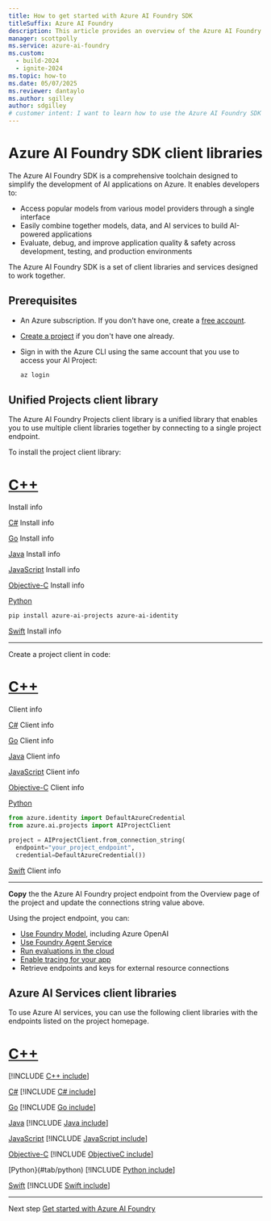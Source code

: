 ```yaml
---
title: How to get started with Azure AI Foundry SDK
titleSuffix: Azure AI Foundry
description: This article provides an overview of the Azure AI Foundry SDK and how to get started using it.
manager: scottpolly
ms.service: azure-ai-foundry
ms.custom:
  - build-2024
  - ignite-2024
ms.topic: how-to
ms.date: 05/07/2025
ms.reviewer: dantaylo
ms.author: sgilley
author: sdgilley
# customer intent: I want to learn how to use the Azure AI Foundry SDK to build AI applications on Azure.
---
```


# Azure AI Foundry SDK client libraries

The Azure AI Foundry SDK is a comprehensive toolchain designed to simplify the development of AI applications on Azure. It enables developers to:

- Access popular models from various model providers through a single interface
- Easily combine together models, data, and AI services to build AI-powered applications
- Evaluate, debug, and improve application quality & safety across development, testing, and production environments

The Azure AI Foundry SDK is a set of client libraries and services designed to work together. 

## Prerequisites

* An Azure subscription. If you don't have one, create a [free account](https://azure.microsoft.com/free/).
* [Create a project](../create-projects.md) if you don't have one already.
* Sign in with the Azure CLI using the same account that you use to access your AI Project:

    ```bash
    az login
    ```

## Unified Projects client library

The Azure AI Foundry Projects client library is a unified library that enables you to use multiple client libraries together by connecting to a single project endpoint.


To install the project client library:

# [C++](#tab/cpp)
Install info

[C#](#tab/csharp)
Install info

[Go](#tab/go)
Install info

[Java](#tab/java)
Install info

[JavaScript](#tab/javascript)
Install info

[Objective-C](#tab/objectivec)
Install info

[Python](#tab/python)

```bash
pip install azure-ai-projects azure-ai-identity
```

[Swift](#tab/swift)
Install info

---

Create a project client in code:
# [C++](#tab/cpp)
Client info

[C#](#tab/csharp)
Client info

[Go](#tab/go)
Client info

[Java](#tab/java)
Client info

[JavaScript](#tab/javascript)
Client info

[Objective-C](#tab/objectivec)
Client info

[Python](#tab/python)

```python
from azure.identity import DefaultAzureCredential
from azure.ai.projects import AIProjectClient

project = AIProjectClient.from_connection_string(
  endpoint="your_project_endpoint",
  credential=DefaultAzureCredential())
```

[Swift](#tab/swift)
Client info

---

**Copy** the the Azure AI Foundry project endpoint from the Overview page of the project and update the connections string value above.



Using the project endpoint, you can:
 - [Use Foundry Model](../../quickstarts/get-started-code.md), including Azure OpenAI
 - [Use Foundry Agent Service](../../../ai-services/agents/quickstart.md?context=/azure/ai-foundry/context/context)
 - [Run evaluations in the cloud](../../../ai-services/openai/how-to/evaluations?context=/azure/ai-foundry/context/context)
 - [Enable tracing for your app](../../concepts/trace.md) 
 - Retrieve endpoints and keys for external resource connections

## Azure AI Services client libraries

To use Azure AI services, you can use the following client libraries with the endpoints listed on the project homepage.

# [C++](#tab/cpp)
[!INCLUDE [C++ include](../../includes/sdk/cpp.md)]

[C#](#tab/csharp)
[!INCLUDE [C# include](../../includes/sdk/csharp.md)]

[Go](#tab/go)
[!INCLUDE [Go include](../../includes/sdk/go.md)]

[Java](#tab/java)
[!INCLUDE [Java include](../../includes/sdk/java.md)]

[JavaScript](#tab/javascript)
[!INCLUDE [JavaScript include](../../includes/sdk/javascript.md)]

[Objective-C](#tab/objectivec)
[!INCLUDE [ObjectiveC include](../../includes/sdk/objective-c.md)]

[Python}(#tab/python)
[!INCLUDE [Python include](./../../includes/sdk/python.md)]

[Swift](#tab/swift)
[!INCLUDE [Swift include](../../includes/sdk/swift.md)]

---

Next step
[Get started with Azure AI Foundry](../../quickstarts/get-started-code.md)